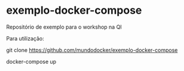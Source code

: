 # exemplo-docker-compose
Repositório de exemplo para o workshop na QI

Para utilização:

git clone https://github.com/mundodocker/exemplo-docker-compose

docker-compose up
